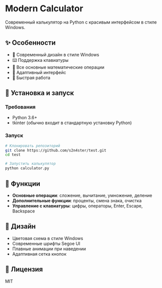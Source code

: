 # Modern Calculator

Современный калькулятор на Python с красивым интерфейсом в стиле Windows.

## ✨ Особенности

- 🎨 Современный дизайн в стиле Windows
- ⌨️ Поддержка клавиатуры
- 🔢 Все основные математические операции
- 📱 Адаптивный интерфейс
- 🚀 Быстрая работа

## 🚀 Установка и запуск

### Требования
- Python 3.6+
- tkinter (обычно входит в стандартную установку Python)

### Запуск
```bash
# Клонировать репозиторий
git clone https://github.com/s2n4ster/test.git
cd test

# Запустить калькулятор
python calculator.py
```

## 🎯 Функции

- **Основные операции**: сложение, вычитание, умножение, деление
- **Дополнительные функции**: проценты, смена знака, очистка
- **Управление с клавиатуры**: цифры, операторы, Enter, Escape, Backspace

## 🎨 Дизайн

- Цветовая схема в стиле Windows
- Современные шрифты Segoe UI
- Плавные анимации при наведении
- Адаптивная сетка кнопок

## 📝 Лицензия

MIT